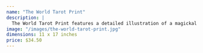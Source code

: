 ```yaml
---
name: "The World Tarot Print"
description: |
  The World Tarot Print features a detailed illustration of a magickal forest. The forest features a cornucopia of wildlife including; trees, mushrooms, roses, and dragonflies. This print is available as a 11 x 17 inch matte poster. This illustration was drawn in Adobe Photoshop. It took approximately 24 hours to complete. Frame not included.
image: "/images/the-world-tarot-print.jpg"
dimensions: 11 x 17 inches
price: $34.50
---
```

